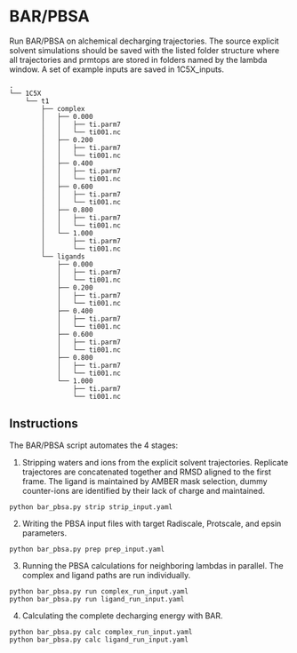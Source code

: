 # BAR/PBSA

Run BAR/PBSA on alchemical decharging trajectories. 
The source explicit solvent simulations should be saved with the listed folder structure where all trajectories and prmtops are stored in folders named by the lambda window. 
A set of example inputs are saved in 1C5X\_inputs.

```
.
└── 1C5X
    └── t1
        ├── complex
        │   ├── 0.000
        │   │   ├── ti.parm7
        │   │   └── ti001.nc
        │   ├── 0.200
        │   │   ├── ti.parm7
        │   │   └── ti001.nc
        │   ├── 0.400
        │   │   ├── ti.parm7
        │   │   └── ti001.nc
        │   ├── 0.600
        │   │   ├── ti.parm7
        │   │   └── ti001.nc
        │   ├── 0.800
        │   │   ├── ti.parm7
        │   │   └── ti001.nc
        │   └── 1.000
        │       ├── ti.parm7
        │       └── ti001.nc
        └── ligands
            ├── 0.000
            │   ├── ti.parm7
            │   └── ti001.nc
            ├── 0.200
            │   ├── ti.parm7
            │   └── ti001.nc
            ├── 0.400
            │   ├── ti.parm7
            │   └── ti001.nc
            ├── 0.600
            │   ├── ti.parm7
            │   └── ti001.nc
            ├── 0.800
            │   ├── ti.parm7
            │   └── ti001.nc
            └── 1.000
                ├── ti.parm7
                └── ti001.nc
```

## Instructions

The BAR/PBSA script automates the 4 stages:

1. Stripping waters and ions from the explicit solvent trajectories. 
Replicate trajectores are concatenated together and RMSD aligned to the first frame.
The ligand is maintained by AMBER mask selection, dummy counter-ions are identified by their lack of charge and maintained.

```
python bar_pbsa.py strip strip_input.yaml
```

2. Writing the PBSA input files with target Radiscale, Protscale, and epsin parameters.

```
python bar_pbsa.py prep prep_input.yaml
```

3. Running the PBSA calculations for neighboring lambdas in parallel. 
The complex and ligand paths are run individually.

```
python bar_pbsa.py run complex_run_input.yaml
python bar_pbsa.py run ligand_run_input.yaml
```

4. Calculating the complete decharging energy with BAR.

```
python bar_pbsa.py calc complex_run_input.yaml
python bar_pbsa.py calc ligand_run_input.yaml
```

